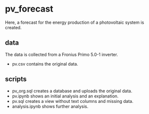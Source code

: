 # pv_forecast
Here, a forecast for the energy production of a photovoltaic system is created.

## data
The data is collected from a Fronius Primo 5.0-1 inverter.
- pv.csv contains the original data.

## scripts
- pv_org.sql creates a database and uploads the original data.
- pv.ipynb shows an initial analysis and an explanation. 
- pv.sql creates a view without text columns and missing data.
- analysis.ipynb shows further analysis.
